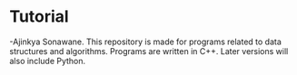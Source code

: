 # Tutorial
-Ajinkya Sonawane.
This repository is made for programs related to data structures and algorithms.
Programs are written in C++.
Later versions will also include Python.

